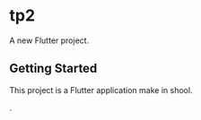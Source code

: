 # tp2

A new Flutter project.

## Getting Started

This project is a  Flutter application make in shool.

.
